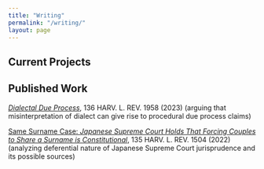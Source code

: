```yaml
---
title: "Writing"
permalink: "/writing/"
layout: page
---
```


## Current Projects



## Published Work
[_Dialectal Due Process_](https://harvardlawreview.org/print/vol-136/dialectal-due-process/), 136 HARV. L. REV. 1958 (2023) (arguing that misinterpretation of dialect can give rise to procedural due process claims)

[Same Surname Case: _Japanese Supreme Court Holds That Forcing Couples to Share a Surname is Constitutional_](https://harvardlawreview.org/print/vol-135/same-surname-case/), 135 HARV. L. REV. 1504 (2022) (analyzing deferential nature of Japanese Supreme Court jurisprudence and its possible sources)
